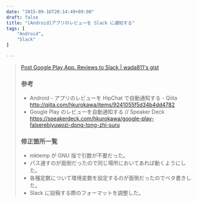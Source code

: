 ```yaml
---
date: "2015-09-16T20:14:49+09:00"
draft: false
title: "[Android]アプリのレビューを Slack に通知する"
tags: [
    "Android",
    "Slack"
]

---
```


> [Post Google Play App. Reviews to Slack | wada811's gist ](https://gist.github.com/wada811/5f6469f043daea5bcb5b)
> ### 参考
> - Android - アプリのレビューを HipChat で自動通知する - Qiita http://qiita.com/hkurokawa/items/9241055f5d34b4dd4782
> - Google Play のレビューを自動通知する // Speaker Deck https://speakerdeck.com/hkurokawa/google-play-falserebiyuwozi-dong-tong-zhi-suru
>
> ### 修正箇所一覧
> - mktemp が GNU 版で引数が不要だった。
> - パス通すのが面倒だったので同じ場所においてあれば動くようにした。
> - 各種定数について環境変数を設定するのが面倒だったのでベタ書きした。
> - Slack に投稿する際のフォーマットを調整した。
